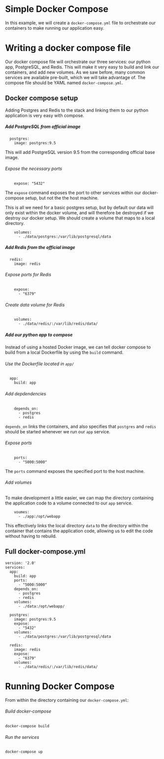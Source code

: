 # Simple Docker Compose

In this example, we will create a `docker-compose.yml` file to orchestrate our containers to make running our application easy.

# Writing a docker compose file

Our docker compose file will orchestrate our three services: our python app, PostgreSQL, and Redis. This will make it very easy to build and link our containers, and add new volumes. As we saw before, many common services are available pre-built, which we will take advantage of. The compose file should be YAML named `docker-compose.yml`.

## Docker compose setup

Adding Postgres and Redis to the stack and linking them to our python application is very easy with compose.

##### Add PostgreSQL from official image
```
  postgres:
    image: postgres:9.5
```
This will add PostgreSQL version 9.5 from the corresponding official base image.

###### Expose the necessary ports
```
    expose: "5432"
```

The `expose` command exposes the port to other services within our docker-compose setup, but not the the host machine.

This is all we need for a basic postgres setup, but by default our data will only exist within the docker volume, and will therefore be destroyed if we destroy our docker setup. We should create a volume that maps to a local directory.

```
    volumes:
      - ./data/postgres:/var/lib/postgresql/data
```

##### Add Redis from the official image
```
  redis:
    image: redis
```

###### Expose ports for Redis

```
    expose:
      - "6379"
```      
###### Create data volume for Redis
```
    volumes:
      - ./data/redis/:/var/lib/redis/data/
```

##### Add our python app to compose

Instead of using a hosted Docker image, we can tell docker compose to build from a local Dockerfile by using the `build` command.

###### Use the Dockerfile located in `app/`

```
  app:
    build: app
```

###### Add depdendencies
```
    depends_on:
      - postgres
      - redis
```
`depends_on` links the containers, and also specifies that `postgres` and `redis` should be started whenever we run our `app` service.

###### Expose ports
```
    ports:
      - "5000:5000"
```

The `ports` command exposes the specified port to the host machine.

###### Add volumes
To make development a little easier, we can map the directory containing the application code to a volume connected to our `app` service.

```
    voumes:
      - ./app:/opt/webapp
```

This effectively links the local directory `data` to the directory within the container that contains the application code, allowing us to edit the code without having to rebuild.

## Full docker-compose.yml

```
version: '2.0'
services:
  app:
    build: app
    ports:
      - "5000:5000"
    depends_on:
      - postgres
      - redis
    volumes:
      - ./data:/opt/webapp/

  postgres:
    image: postgres:9.5
    expose:
      - "5432"
    volumes:
      - ./data/postgres:/var/lib/postgresql/data

  redis:
    image: redis
    expose:
      - "6379"
    volumes:
      - ./data/redis/:/var/lib/redis/data/

```

# Running Docker Compose
From within the directory containing our `docker-compose.yml`:

###### Build docker-compose
```
docker-compose build
```

###### Run the services
```
docker-compose up
```
